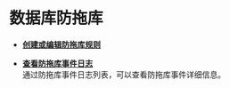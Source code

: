 # 数据库防拖库<a name="ZH-CN_TOPIC_0142535565"></a>

-   **[创建或编辑防拖库规则](创建或编辑防拖库规则.md)**  

-   **[查看防拖库事件日志](查看防拖库事件日志.md)**  
通过防拖库事件日志列表，可以查看防拖库事件详细信息。

